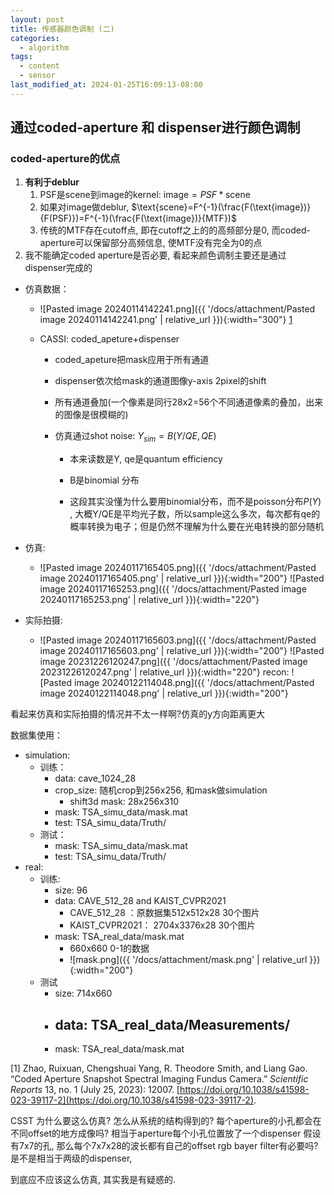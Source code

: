 ```yaml
---
layout: post
title: 传感器颜色调制 (二)
categories:
  - algorithm
tags:
  - content
  - sensor
last_modified_at: 2024-01-25T16:09:13-08:00
---
```

## 通过coded-aperture 和 dispenser进行颜色调制

### coded-aperture的优点

1. **有利于deblur**
	1. PSF是scene到image的kernel: $\text{image}=PSF*\text{scene}$ 
	2. 如果对image做deblur, $\text{scene}=F^{-1}(\frac{F(\text{image})}{F(PSF)})=F^{-1}(\frac{F(\text{image})}{MTF})$  
	3. 传统的MTF存在cutoff点, 即在cutoff之上的的高频部分是0, 而coded-aperture可以保留部分高频信息, 使MTF没有完全为0的点
2. 我不能确定coded aperture是否必要, 看起来颜色调制主要还是通过dispenser完成的

- 仿真数据：
	- ![Pasted image 20240114142241.png]({{ '/docs/attachment/Pasted image 20240114142241.png' | relative_url }}){:width="300"} [1](#ref)
    
    - CASSI: coded_apeture+dispenser
        
        - coded_apeture把mask应用于所有通道
            
        - dispenser依次给mask的通道图像y-axis 2pixel的shift
            
        - 所有通道叠加(一个像素是同行28x2=56个不同通道像素的叠加，出来的图像是很模糊的)
            
        - 仿真通过shot noise: $Y_{sim}=B(Y/QE,QE)$
            
            - 本来读数是Y, qe是quantum efficiency
                
            - B是binomial 分布
                
            - 这段其实没懂为什么要用binomial分布，而不是poisson分布$P(Y)$ , 大概Y/QE是平均光子数，所以sample这么多次，每次都有qe的概率转换为电子；但是仍然不理解为什么要在光电转换的部分随机



- 仿真:
	- ![Pasted image 20240117165405.png]({{ '/docs/attachment/Pasted image 20240117165405.png' | relative_url }}){:width="200"}   ![Pasted image 20240117165253.png]({{ '/docs/attachment/Pasted image 20240117165253.png' | relative_url }}){:width="220"}
- 实际拍摄:
	- ![Pasted image 20240117165603.png]({{ '/docs/attachment/Pasted image 20240117165603.png' | relative_url }}){:width="200"}   ![Pasted image 20231226120247.png]({{ '/docs/attachment/Pasted image 20231226120247.png' | relative_url }}){:width="220"}  recon: ![Pasted image 20240122114048.png]({{ '/docs/attachment/Pasted image 20240122114048.png' | relative_url }}){:width="200"} 


看起来仿真和实际拍摄的情况并不太一样啊?仿真的y方向距离更大

数据集使用：
- simulation:
	- 训练：
		- data: cave_1024_28
		- crop_size: 随机crop到256x256, 和mask做simulation
			- shift3d mask: 28x256x310
		- mask: TSA_simu_data/mask.mat
		- test:  TSA_simu_data/Truth/
	- 测试：
		- mask: TSA_simu_data/mask.mat
		- test: TSA_simu_data/Truth/
- real: 
	- 训练:
		- size: 96
		- data: CAVE_512_28 and KAIST_CVPR2021
			- CAVE_512_28 ：原数据集512x512x28 30个图片
			- KAIST_CVPR2021： 2704x3376x28 30个图片
		- mask: TSA_real_data/mask.mat
			- 660x660 0-1的数据
			- ![mask.png]({{ '/docs/attachment/mask.png' | relative_url }}){:width="200"} 
	- 测试
		- size: 714x660
		- data: TSA_real_data/Measurements/
			-  
		- mask: TSA_real_data/mask.mat





<span id="ref"></span>
[1]  Zhao, Ruixuan, Chengshuai Yang, R. Theodore Smith, and Liang Gao. “Coded Aperture Snapshot Spectral Imaging Fundus Camera.” _Scientific Reports_ 13, no. 1 (July 25, 2023): 12007. [https://doi.org/10.1038/s41598-023-39117-2](https://doi.org/10.1038/s41598-023-39117-2).

CSST
为什么要这么仿真? 怎么从系统的结构得到的? 
每个aperture的小孔都会在不同offset的地方成像吗? 相当于aperture每个小孔位置放了一个dispenser
假设有7x7的孔, 那么每个7x7x28的波长都有自己的offset
rgb bayer filter有必要吗?
是不是相当于两级的dispenser, 

到底应不应该这么仿真, 其实我是有疑惑的.
